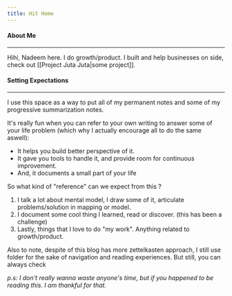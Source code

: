 ```yaml
---
title: Hit Home
---
```

#### About Me
-----
Hihi, Nadeem here. I do growth/product. I built and help businesses on side, check out [[Project Juta Juta|some project]]. 

#### Setting Expectations
--------
I use this space as a way to put all of my permanent notes and some of my progressive summarization notes.

It's really fun when you can refer to your own writing to answer some of your life problem (which why I actually encourage all to do the same aswell):
- It helps you build better perspective of it.
- It gave you tools to handle it, and provide room for continuous improvement. 
- And, it documents a small part of your life

So what kind of "reference" can we expect from this ?
1. I talk a lot about mental model, I draw some of it, articulate problems/solution in mapping or model.
2. I document some cool thing I learned, read or discover. (this has been a challenge)
3. Lastly, things that I love to do "my work". Anything related to growth/product.

Also to note, despite of this blog has more zettelkasten approach, I still use folder for the sake of navigation and reading experiences. But still, you can always check 

*p.s: I don't really wanna waste anyone's time, but if you happened to be reading this. I am thankful for that.*